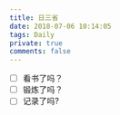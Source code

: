 ```yaml
---
title: 日三省
date: 2018-07-06 10:14:05
tags: Daily
private: true
comments: false
---
```

- [ ] 看书了吗？
- [ ] 锻炼了吗？
- [ ] 记录了吗?